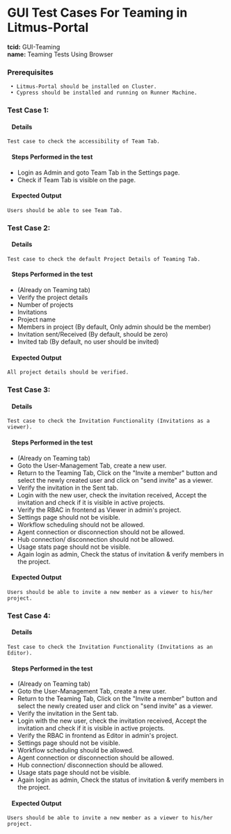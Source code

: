 # GUI Test Cases For Teaming in Litmus-Portal

<b>tcid:</b> GUI-Teaming <br>
<b>name:</b> Teaming Tests Using Browser<br>

### Prerequisites

     • Litmus-Portal should be installed on Cluster.
     • Cypress should be installed and running on Runner Machine.

### Test Case 1:

#### &nbsp;&nbsp;&nbsp;Details

    Test case to check the accessibility of Team Tab.

#### &nbsp;&nbsp;&nbsp;Steps Performed in the test

- Login as Admin and goto Team Tab in the Settings page.
- Check if Team Tab is visible on the page.

#### &nbsp;&nbsp;&nbsp;Expected Output

    Users should be able to see Team Tab.

### Test Case 2:

#### &nbsp;&nbsp;&nbsp;Details

    Test case to check the default Project Details of Teaming Tab.

#### &nbsp;&nbsp;&nbsp;Steps Performed in the test

- (Already on Teaming tab)
- Verify the project details
- Number of projects
- Invitations
- Project name
- Members in project (By default, Only admin should be the member)
- Invitation sent/Received (By default, should be zero)
- Invited tab (By default, no user should be invited)

#### &nbsp;&nbsp;&nbsp;Expected Output

    All project details should be verified.

### Test Case 3:

#### &nbsp;&nbsp;&nbsp;Details

    Test case to check the Invitation Functionality (Invitations as a viewer).

#### &nbsp;&nbsp;&nbsp;Steps Performed in the test

- (Already on Teaming tab)
- Goto the User-Management Tab, create a new user.
- Return to the Teaming Tab, Click on the "Invite a member" button and select the newly created user and click on "send invite" as a viewer.
- Verify the invitation in the Sent tab.
- Login with the new user, check the invitation received, Accept the invitation and check if it is visible in active projects.
- Verify the RBAC in frontend as Viewer in admin's project.
- Settings page should not be visible.
- Workflow scheduling should not be allowed.
- Agent connection or disconnection should not be allowed.
- Hub connection/ disconnection should not be allowed.
- Usage stats page should not be visible.
- Again login as admin, Check the status of invitation & verify members in the project.

#### &nbsp;&nbsp;&nbsp;Expected Output

    Users should be able to invite a new member as a viewer to his/her project.

### Test Case 4:

#### &nbsp;&nbsp;&nbsp;Details

    Test case to check the Invitation Functionality (Invitations as an Editor).

#### &nbsp;&nbsp;&nbsp;Steps Performed in the test

- (Already on Teaming tab)
- Goto the User-Management Tab, create a new user.
- Return to the Teaming Tab, Click on the "Invite a member" button and select the newly created user and click on "send invite" as a viewer.
- Verify the invitation in the Sent tab.
- Login with the new user, check the invitation received, Accept the invitation and check if it is visible in active projects.
- Verify the RBAC in frontend as Editor in admin's project.
- Settings page should not be visible.
- Workflow scheduling should be allowed.
- Agent connection or disconnection should be allowed.
- Hub connection/ disconnection should be allowed.
- Usage stats page should not be visible.
- Again login as admin, Check the status of invitation & verify members in the project.

#### &nbsp;&nbsp;&nbsp;Expected Output

    Users should be able to invite a new member as a viewer to his/her project.
